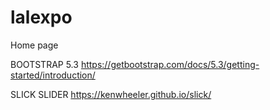 # lalexpo
Home page

BOOTSTRAP 5.3
https://getbootstrap.com/docs/5.3/getting-started/introduction/

SLICK SLIDER
https://kenwheeler.github.io/slick/
